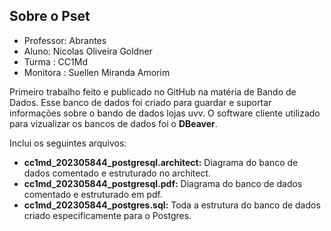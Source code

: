 ## Sobre o Pset

- Professor: Abrantes 
- Aluno: Nicolas Oliveira Goldner
- Turma : CC1Md
- Monitora : Suellen Miranda Amorim


Primeiro trabalho feito e publicado no GitHub na matéria de Bando de Dados. Esse banco de dados foi criado para guardar e suportar informações sobre o bando de dados lojas uvv. O software cliente utilizado para vizualizar os bancos de dados foi o **DBeaver**.

Inclui os seguintes arquivos:
- **cc1md_202305844_postgresql.architect:** Diagrama do banco de dados comentado e estruturado no architect.
- **cc1md_202305844_postgresql.pdf:** Diagrama do banco de dados comentado e estruturado em pdf.
- **cc1md_202305844_postgres.sql:** Toda a estrutura do banco de dados criado especificamente para o Postgres.
